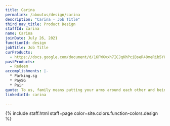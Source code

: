 ```yaml
---
title: Carina
permalink: /aboutus/design/carina
description: "Carina - Job Title"
third_nav_title: Product Design
staffId: carina
name: Carina
joinDate: July 26, 2021
functionId: design
jobTitle: Job Title
curProducts:
  - https://docs.google.com/document/d/16FWXvxh7ICJqKhPciBseR48meRib5Y83tExnLTJLunM/edit
pastProducts:
  - Redeem
accomplishments: |-
  * Parking.sg
  * PaySG
  * Pair
quote: To us, family means putting your arms around each other and being there.
linkedinId: carina

---
```


{% include staff.html staff=page color=site.colors.function-colors.design %}
